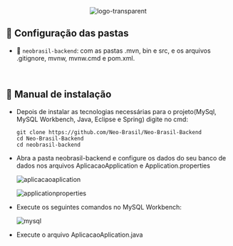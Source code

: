 <div align="center" id="menu">

![logo-transparent](https://user-images.githubusercontent.com/101027809/230496841-d01b0b66-9c81-47a9-b5de-1ece5735d133.png)


</div>


## :file_folder: Configuração das pastas

* 📂 `neobrasil-backend`:  com as pastas .mvn, bin e  src,  e os arquivos .gitignore, mvnw, mvnw.cmd e pom.xml.

  

<br>

 ## :scroll: Manual de instalação

* Depois de instalar as tecnologias necessárias para o projeto(MySql, MySQL Workbench, Java, Eclipse e Spring) digite no cmd:

  ```
  git clone https://github.com/Neo-Brasil/Neo-Brasil-Backend
  cd Neo-Brasil-Backend
  cd neobrasil-backend
  ```



- Abra a pasta neobrasil-backend  e configure os dados do seu banco de dados nos arquivos AplicacaoApplication e Application.properties

   ![aplicacaoaplication](https://user-images.githubusercontent.com/101027809/229372657-56edcc66-1a00-4591-a401-14d0a4f9e5a1.png)

   ![applicationproperties](https://user-images.githubusercontent.com/101027809/229372662-34f8ac1d-f3a3-4adf-9085-844d2d794dd6.png)
 

- Execute os seguintes comandos no MySQL Workbench:

  ![mysql](https://user-images.githubusercontent.com/101027809/229372701-fabb64af-5456-4f70-9e22-1f209373dac1.png)


- Execute o arquivo AplicacaoAplication.java 

